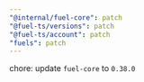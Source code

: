 ```yaml
---
"@internal/fuel-core": patch
"@fuel-ts/versions": patch
"@fuel-ts/account": patch
"fuels": patch
---
```


chore: update `fuel-core` to `0.38.0`
